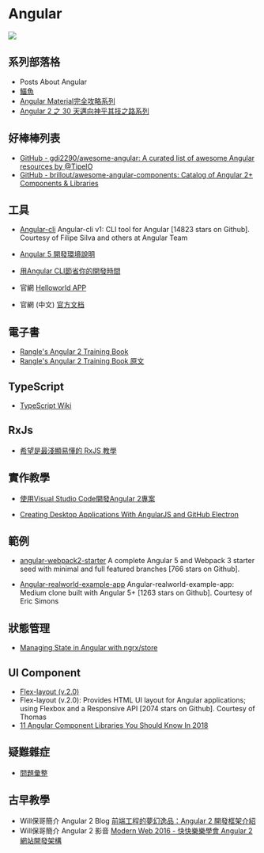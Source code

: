 Angular
===
![](https://camo.githubusercontent.com/4db7560202bd5a1f716427dd41ce81a98b3d2153/68747470733a2f2f7261776769742e636f6d2f6272696c6c6f75742f617765736f6d652d616e67756c61722d636f6d706f6e656e74732f6d61737465722f616e67756c61722d6c6f676f2e737667)

## 系列部落格
* Posts About Angular
* [鱷魚](https://alligator.io/angular/) 
* [Angular Material完全攻略系列](https://ithelp.ithome.com.tw/users/20020617/ironman/1263)
* [Angular 2 之 30 天邁向神乎其技之路系列](https://ithelp.ithome.com.tw/users/20103745/ironman/1160)

## 好棒棒列表
* [GitHub - gdi2290/awesome-angular: A curated list of awesome Angular resources by @TipeIO](https://github.com/gdi2290/awesome-angular)
* [GitHub - brillout/awesome-angular-components: Catalog of Angular 2+ Components & Libraries](https://github.com/brillout/awesome-angular-components)
## 工具
* [Angular-cli](https://github.com/angular/angular-cli?utm_source=mybridge&utm_medium=blog&utm_campaign=read_more)
Angular-cli v1: CLI tool for Angular [14823 stars on Github]. Courtesy of Filipe Silva and others at Angular Team
* [Angular 5 開發環境說明](https://gist.github.com/doggy8088/15e434b43992cf25a78700438743774a)

* [用Angular CLI節省你的開發時間](https://dotblogs.com.tw/wellwind/2016/09/30/angular2-angular-cli)

* 官網
[Helloworld APP](https://angular.io/guide/quickstart)
* 官網 (中文)
[官方文档](https://angular.cn/docs)

## 電子書
* [Rangle's Angular 2 Training Book](https://zhangchen915.gitbooks.io/angular2-training/)
* [Rangle's Angular 2 Training Book 原文](https://angular-2-training-book.rangle.io/handout/components/creating_components.html)

## TypeScript
* [TypeScript Wiki](https://hackmd.io/s/Bk_bwp6EG)

## RxJs
* [希望是最淺顯易懂的 RxJS 教學](https://blog.techbridge.cc/2017/12/08/rxjs/)

## 實作教學
* [使用Visual Studio Code開發Angular 2專案](https://www.ithome.com.tw/video/108442)

* [Creating Desktop Applications With AngularJS and GitHub Electron](https://scotch.io/tutorials/creating-desktop-applications-with-angularjs-and-github-electron)

## 範例
* [angular-webpack2-starter](https://github.com/qdouble/angular-webpack2-starter?utm_source=mybridge&utm_medium=blog&utm_campaign=read_more)
A complete Angular 5 and Webpack 3 starter seed with minimal and full featured branches [766 stars on Github].

* [Angular-realworld-example-app](https://github.com/gothinkster/angular-realworld-example-app?utm_source=mybridge&utm_medium=blog&utm_campaign=read_more)
Angular-realworld-example-app: Medium clone built with Angular 5+ [1263 stars on Github]. Courtesy of Eric Simons

## 狀態管理
* [Managing State in Angular with ngrx/store](https://auth0.com/blog/managing-state-in-angular-with-ngrx-store/)

## UI Component
* [Flex-layout (v.2.0)](https://github.com/angular/flex-layout?utm_source=mybridge&utm_medium=blog&utm_campaign=read_more)
* Flex-layout (v.2.0): Provides HTML UI layout for Angular applications; using Flexbox and a Responsive API [2074 stars on Github]. Courtesy of Thomas
* [11 Angular Component Libraries You Should Know In 2018](https://blog.bitsrc.io/11-angular-component-libraries-you-should-know-in-2018-e9f9c9d544ff)

## 疑難雜症
* [問題彙整](https://hackmd.io/s/r1SqhB3Vz) 

## 古早教學
* Will保哥簡介 Angular 2 Blog
[前端工程的夢幻逸品：Angular 2 開發框架介紹](https://blog.miniasp.com/post/2016/07/26/Introduction-to-Angular-2.aspx)
* Will保哥簡介 Angular 2 影音 
[Modern Web 2016 - 快快樂樂學會 Angular 2 網站開發架構](https://www.ithome.com.tw/video/108442)
